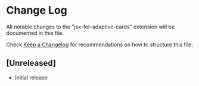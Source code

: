 # Change Log
All notable changes to the "jsx-for-adaptive-cards" extension will be documented in this file.

Check [Keep a Changelog](http://keepachangelog.com/) for recommendations on how to structure this file.

## [Unreleased]
- Initial release